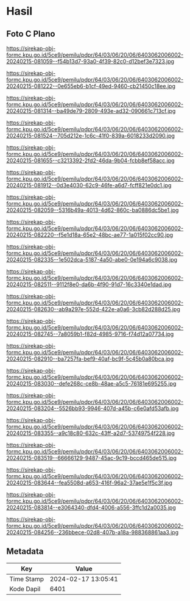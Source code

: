 # Hasil

## Foto C Plano

https://sirekap-obj-formc.kpu.go.id/5ce9/pemilu/pdpr/64/03/06/20/06/6403062006002-20240215-081059--f54b13d7-93a0-4f39-82c0-d12bef3e7323.jpg

https://sirekap-obj-formc.kpu.go.id/5ce9/pemilu/pdpr/64/03/06/20/06/6403062006002-20240215-081222--0e655eb6-b1cf-49ed-9460-cb21450c18ee.jpg

https://sirekap-obj-formc.kpu.go.id/5ce9/pemilu/pdpr/64/03/06/20/06/6403062006002-20240215-081314--ba49de79-2809-493e-ad32-090661c713cf.jpg

https://sirekap-obj-formc.kpu.go.id/5ce9/pemilu/pdpr/64/03/06/20/06/6403062006002-20240215-081524--705d212e-1c6c-41f0-839a-6018233d2090.jpg

https://sirekap-obj-formc.kpu.go.id/5ce9/pemilu/pdpr/64/03/06/20/06/6403062006002-20240215-081655--c3213392-2fd2-46da-9b04-fcbb8ef58acc.jpg

https://sirekap-obj-formc.kpu.go.id/5ce9/pemilu/pdpr/64/03/06/20/06/6403062006002-20240215-081912--0d3e4030-62c9-46fe-a6d7-fcff821e0dc1.jpg

https://sirekap-obj-formc.kpu.go.id/5ce9/pemilu/pdpr/64/03/06/20/06/6403062006002-20240215-082059--5316b49a-4013-4d62-860c-ba0886dc5be1.jpg

https://sirekap-obj-formc.kpu.go.id/5ce9/pemilu/pdpr/64/03/06/20/06/6403062006002-20240215-082220--f5e1d18a-65e2-48bc-ae77-1a015f02cc90.jpg

https://sirekap-obj-formc.kpu.go.id/5ce9/pemilu/pdpr/64/03/06/20/06/6403062006002-20240215-082335--1e502dca-5187-4a50-abe0-0e194a6c9038.jpg

https://sirekap-obj-formc.kpu.go.id/5ce9/pemilu/pdpr/64/03/06/20/06/6403062006002-20240215-082511--9112f8e0-da6b-4f90-91d7-16c3340e1dad.jpg

https://sirekap-obj-formc.kpu.go.id/5ce9/pemilu/pdpr/64/03/06/20/06/6403062006002-20240215-082630--ab9a297e-552d-422e-a0a6-3cb82d288d25.jpg

https://sirekap-obj-formc.kpu.go.id/5ce9/pemilu/pdpr/64/03/06/20/06/6403062006002-20240215-082745--7a8059b1-f82d-4985-9716-f74d12a07734.jpg

https://sirekap-obj-formc.kpu.go.id/5ce9/pemilu/pdpr/64/03/06/20/06/6403062006002-20240215-082910--ba7257fa-bef9-40af-bc9f-5c45b0a80bca.jpg

https://sirekap-obj-formc.kpu.go.id/5ce9/pemilu/pdpr/64/03/06/20/06/6403062006002-20240215-083030--defe268c-ce8b-48ae-a5c5-76181e695255.jpg

https://sirekap-obj-formc.kpu.go.id/5ce9/pemilu/pdpr/64/03/06/20/06/6403062006002-20240215-083204--5526bb93-9946-407d-a45b-c6e0afd53afb.jpg

https://sirekap-obj-formc.kpu.go.id/5ce9/pemilu/pdpr/64/03/06/20/06/6403062006002-20240215-083355--a9c18c80-632c-43ff-a2d7-53749754f228.jpg

https://sirekap-obj-formc.kpu.go.id/5ce9/pemilu/pdpr/64/03/06/20/06/6403062006002-20240215-083519--66666129-9487-45ac-9c19-bccd465de515.jpg

https://sirekap-obj-formc.kpu.go.id/5ce9/pemilu/pdpr/64/03/06/20/06/6403062006002-20240215-083644--fea5508d-a653-416f-96a2-37ae5e1f5c3f.jpg

https://sirekap-obj-formc.kpu.go.id/5ce9/pemilu/pdpr/64/03/06/20/06/6403062006002-20240215-083814--e3064340-dfd4-4006-a556-3ffc1d2a0035.jpg

https://sirekap-obj-formc.kpu.go.id/5ce9/pemilu/pdpr/64/03/06/20/06/6403062006002-20240215-084256--236bbece-02d8-407b-a18a-988368861aa3.jpg


## Metadata

| Key        | Value               |
| ---------- | ------------------- |
| Time Stamp | 2024-02-17 13:05:41 |
| Kode Dapil | 6401                |



